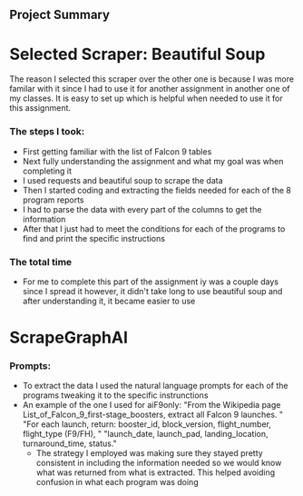 ## Project Summary

# Selected Scraper: Beautiful Soup
The reason I selected this scraper over the other one is because I was more familar with it since I had to use it for another assignment in another one of my classes. It is easy to set up which is helpful when needed to use it for this assignment. 
### The steps I took:
  - First getting familiar with the list of Falcon 9 tables 
  - Next fully understanding the assignment and what my goal was when completing it 
  - I used requests and beautiful soup to scrape the data
  - Then I started coding and extracting the fields needed for each of the 8 program reports
  - I had to parse the data with every part of the columns to get the information
  - After that I just had to meet the conditions for each of the programs to find and print the specific instructions
### The total time 
  - For me to complete this part of the assignment iy was a couple days since I spread it however, it didn't take long to use beautiful soup and after understanding it, it became easier to use

# ScrapeGraphAI
### Prompts:
  - To extract the data I used the natural language prompts for each of the programs tweaking it to the specific instrunctions
  - An example of the one I used for aiF9only:
    "From the Wikipedia page List_of_Falcon_9_first-stage_boosters, extract all Falcon 9 launches. "
        "For each launch, return: booster_id, block_version, flight_number, flight_type (F9/FH), "
        "launch_date, launch_pad, landing_location, turnaround_time, status."
    - The strategy I employed was making sure they stayed pretty consistent in including the information needed so we would know what was returned from what is extracted. This helped avoiding confusion in what each program was doing
